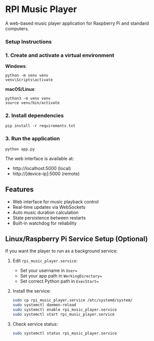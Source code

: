 # RPI Music Player

A web-based music player application for Raspberry Pi and standard computers.

### Setup Instructions

### 1. Create and activate a virtual environment

**Windows**:
```
python -m venv venv
venv\Scripts\activate
```

**macOS/Linux**:
```
python3 -m venv venv
source venv/bin/activate
```

### 2. Install dependencies

```
pip install -r requirements.txt
```

### 3. Run the application
```
python app.py
```

The web interface is available at:
- http://localhost:5000 (local)
- http://[device-ip]:5000 (remote)

## Features

- Web interface for music playback control
- Real-time updates via WebSockets
- Auto music duration calculation
- State persistence between restarts
- Built-in watchdog for reliability

## Linux/Raspberry Pi Service Setup (Optional)

If you want the player to run as a background service:

1. Edit `rpi_music_player.service`:
   - Set your username in `User=`
   - Set your app path in `WorkingDirectory=`
   - Set correct Python path in `ExecStart=`

2. Install the service:
   ```bash
   sudo cp rpi_music_player.service /etc/systemd/system/
   sudo systemctl daemon-reload
   sudo systemctl enable rpi_music_player.service
   sudo systemctl start rpi_music_player.service
   ```

3. Check service status:
   ```bash
   sudo systemctl status rpi_music_player.service
   ``` 